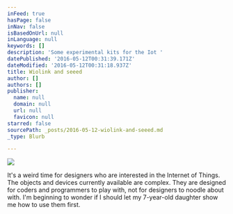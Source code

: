```yaml
---
inFeed: true
hasPage: false
inNav: false
isBasedOnUrl: null
inLanguage: null
keywords: []
description: 'Some experimental kits for the Iot '
datePublished: '2016-05-12T00:31:39.171Z'
dateModified: '2016-05-12T00:31:18.937Z'
title: Wiolink and seeed
author: []
authors: []
publisher:
  name: null
  domain: null
  url: null
  favicon: null
starred: false
sourcePath: _posts/2016-05-12-wiolink-and-seeed.md
_type: Blurb

---
```

![](https://the-grid-user-content.s3-us-west-2.amazonaws.com/744dc813-1956-4905-8619-d509d570addb.jpg)

It's a weird time for designers who are interested in the Internet of Things. The objects and devices currently available are complex. They are designed for coders and programmers to play with, not for designers to noodle about with. 
I'm beginning to wonder if I should let my 7-year-old daughter show me how to use them first.